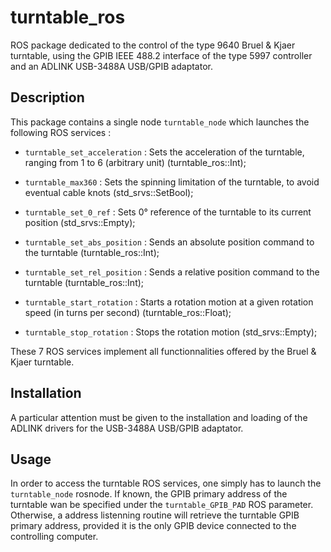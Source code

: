 # turntable_ros

ROS package dedicated to the control of the type 9640 Bruel & Kjaer turntable, using the GPIB IEEE 488.2 interface of the type 5997 controller and an ADLINK USB-3488A USB/GPIB adaptator.

## Description

This package contains a single node `turntable_node` which launches the following ROS services :

- `turntable_set_acceleration` : Sets the acceleration of the turntable, ranging from 1 to 6 (arbitrary unit) (turntable_ros::Int);
- `turntable_max360` : Sets the spinning limitation of the turntable, to avoid eventual cable knots (std_srvs::SetBool);
- `turntable_set_0_ref` : Sets 0° reference of the turntable to its current position (std_srvs::Empty);

- `turntable_set_abs_position` : Sends an absolute position command to the turntable (turntable_ros::Int);
- `turntable_set_rel_position` : Sends a relative position command to the turntable (turntable_ros::Int);

- `turntable_start_rotation` : Starts a rotation motion at a given rotation speed (in turns per second) (turntable_ros::Float);
- `turntable_stop_rotation` : Stops the rotation motion (std_srvs::Empty);

These 7 ROS services implement all functionnalities offered by the Bruel & Kjaer turntable. 

## Installation

A particular attention must be given to the installation and loading of the ADLINK drivers for the USB-3488A USB/GPIB adaptator.

## Usage

In order to access the turntable ROS services, one simply has to launch the `turntable_node` rosnode. If known, the GPIB primary address of the turntable wan be specified under the `turntable_GPIB_PAD` ROS parameter. Otherwise, a address listenning routine will retrieve the turntable GPIB primary address, provided it is the only GPIB device connected to the controlling computer.
